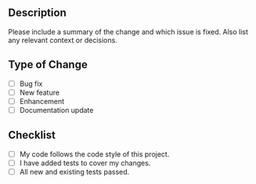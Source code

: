 ## Description
Please include a summary of the change and which issue is fixed. Also list any relevant context or decisions.

## Type of Change
- [ ] Bug fix
- [ ] New feature
- [ ] Enhancement
- [ ] Documentation update

## Checklist
- [ ] My code follows the code style of this project.
- [ ] I have added tests to cover my changes.
- [ ] All new and existing tests passed.

